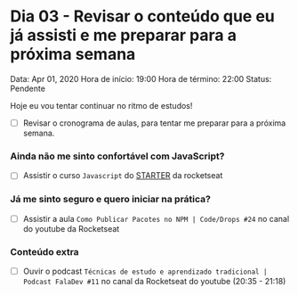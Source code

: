 # Dia 03 - Revisar o conteúdo que eu já assisti e me preparar para a próxima semana

Data: Apr 01, 2020
Hora de início: 19:00
Hora de término: 22:00
Status: Pendente

Hoje eu vou tentar continuar no ritmo de estudos!

- [ ]  Revisar o cronograma de aulas, para tentar me preparar para a próxima semana.

### Ainda não me sinto confortável com JavaScript?

- [ ]  Assistir o curso `Javascript` do [STARTER](https://rocketseat.com.br/starter) da rocketseat

### Já me sinto seguro e quero iniciar na prática?

- [ ]  Assistir a aula `Como Publicar Pacotes no NPM | Code/Drops #24` no canal do youtube da Rocketseat

### Conteúdo extra

- [ ]  Ouvir o podcast `Técnicas de estudo e aprendizado tradicional | Podcast FalaDev #11` no canal da Rocketseat do youtube (20:35 - 21:18)